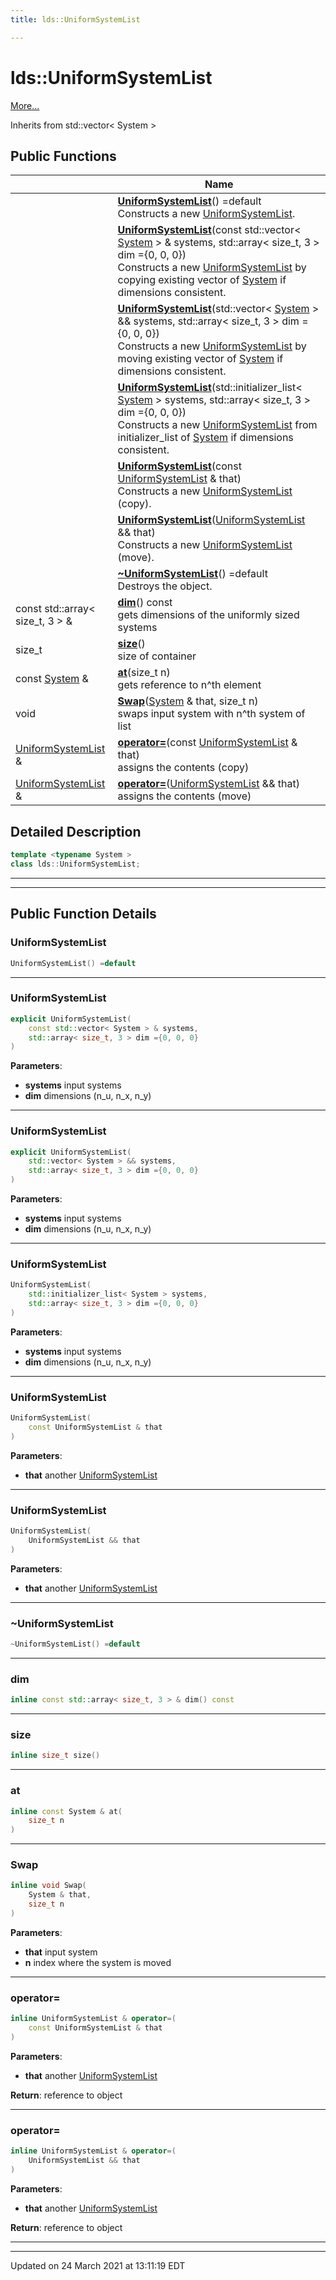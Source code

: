 ```yaml
---
title: lds::UniformSystemList

---
```


# lds::UniformSystemList



 [More...](#detailed-description)

Inherits from std::vector< System >

## Public Functions

|                | Name           |
| -------------- | -------------- |
| | **[UniformSystemList](/lds-ctrl-est/docs/api/classes/classlds_1_1_uniform_system_list/#function-uniformsystemlist)**() =default<br>Constructs a new [UniformSystemList](/lds-ctrl-est/docs/api/classes/classlds_1_1_uniform_system_list/).  |
| | **[UniformSystemList](/lds-ctrl-est/docs/api/classes/classlds_1_1_uniform_system_list/#function-uniformsystemlist)**(const std::vector< [System](/lds-ctrl-est/docs/api/classes/classlds_1_1_system/) > & systems, std::array< size_t, 3 > dim ={0, 0, 0})<br>Constructs a new [UniformSystemList](/lds-ctrl-est/docs/api/classes/classlds_1_1_uniform_system_list/) by copying existing vector of [System](/lds-ctrl-est/docs/api/classes/classlds_1_1_system/) if dimensions consistent.  |
| | **[UniformSystemList](/lds-ctrl-est/docs/api/classes/classlds_1_1_uniform_system_list/#function-uniformsystemlist)**(std::vector< [System](/lds-ctrl-est/docs/api/classes/classlds_1_1_system/) > && systems, std::array< size_t, 3 > dim ={0, 0, 0})<br>Constructs a new [UniformSystemList](/lds-ctrl-est/docs/api/classes/classlds_1_1_uniform_system_list/) by moving existing vector of [System](/lds-ctrl-est/docs/api/classes/classlds_1_1_system/) if dimensions consistent.  |
| | **[UniformSystemList](/lds-ctrl-est/docs/api/classes/classlds_1_1_uniform_system_list/#function-uniformsystemlist)**(std::initializer_list< [System](/lds-ctrl-est/docs/api/classes/classlds_1_1_system/) > systems, std::array< size_t, 3 > dim ={0, 0, 0})<br>Constructs a new [UniformSystemList](/lds-ctrl-est/docs/api/classes/classlds_1_1_uniform_system_list/) from initializer_list of [System](/lds-ctrl-est/docs/api/classes/classlds_1_1_system/) if dimensions consistent.  |
| | **[UniformSystemList](/lds-ctrl-est/docs/api/classes/classlds_1_1_uniform_system_list/#function-uniformsystemlist)**(const [UniformSystemList](/lds-ctrl-est/docs/api/classes/classlds_1_1_uniform_system_list/) & that)<br>Constructs a new [UniformSystemList](/lds-ctrl-est/docs/api/classes/classlds_1_1_uniform_system_list/) (copy).  |
| | **[UniformSystemList](/lds-ctrl-est/docs/api/classes/classlds_1_1_uniform_system_list/#function-uniformsystemlist)**([UniformSystemList](/lds-ctrl-est/docs/api/classes/classlds_1_1_uniform_system_list/) && that)<br>Constructs a new [UniformSystemList](/lds-ctrl-est/docs/api/classes/classlds_1_1_uniform_system_list/) (move).  |
| | **[~UniformSystemList](/lds-ctrl-est/docs/api/classes/classlds_1_1_uniform_system_list/#function-~uniformsystemlist)**() =default<br>Destroys the object.  |
| const std::array< size_t, 3 > & | **[dim](/lds-ctrl-est/docs/api/classes/classlds_1_1_uniform_system_list/#function-dim)**() const<br>gets dimensions of the uniformly sized systems  |
| size_t | **[size](/lds-ctrl-est/docs/api/classes/classlds_1_1_uniform_system_list/#function-size)**()<br>size of container  |
| const [System](/lds-ctrl-est/docs/api/classes/classlds_1_1_system/) & | **[at](/lds-ctrl-est/docs/api/classes/classlds_1_1_uniform_system_list/#function-at)**(size_t n)<br>gets reference to n^th element  |
| void | **[Swap](/lds-ctrl-est/docs/api/classes/classlds_1_1_uniform_system_list/#function-swap)**([System](/lds-ctrl-est/docs/api/classes/classlds_1_1_system/) & that, size_t n)<br>swaps input system with n^th system of list  |
| [UniformSystemList](/lds-ctrl-est/docs/api/classes/classlds_1_1_uniform_system_list/) & | **[operator=](/lds-ctrl-est/docs/api/classes/classlds_1_1_uniform_system_list/#function-operator=)**(const [UniformSystemList](/lds-ctrl-est/docs/api/classes/classlds_1_1_uniform_system_list/) & that)<br>assigns the contents (copy)  |
| [UniformSystemList](/lds-ctrl-est/docs/api/classes/classlds_1_1_uniform_system_list/) & | **[operator=](/lds-ctrl-est/docs/api/classes/classlds_1_1_uniform_system_list/#function-operator=)**([UniformSystemList](/lds-ctrl-est/docs/api/classes/classlds_1_1_uniform_system_list/) && that)<br>assigns the contents (move)  |

## Detailed Description

```cpp
template <typename System >
class lds::UniformSystemList;
```


---
---
## Public Function Details

### **UniformSystemList**

```cpp
UniformSystemList() =default
```



---
### **UniformSystemList**

```cpp
explicit UniformSystemList(
    const std::vector< System > & systems,
    std::array< size_t, 3 > dim ={0, 0, 0}
)
```



**Parameters**:

  * **systems** input systems 
  * **dim** dimensions (n_u, n_x, n_y) 


---
### **UniformSystemList**

```cpp
explicit UniformSystemList(
    std::vector< System > && systems,
    std::array< size_t, 3 > dim ={0, 0, 0}
)
```



**Parameters**:

  * **systems** input systems 
  * **dim** dimensions (n_u, n_x, n_y) 


---
### **UniformSystemList**

```cpp
UniformSystemList(
    std::initializer_list< System > systems,
    std::array< size_t, 3 > dim ={0, 0, 0}
)
```



**Parameters**:

  * **systems** input systems 
  * **dim** dimensions (n_u, n_x, n_y) 


---
### **UniformSystemList**

```cpp
UniformSystemList(
    const UniformSystemList & that
)
```



**Parameters**:

  * **that** another [UniformSystemList](/lds-ctrl-est/docs/api/classes/classlds_1_1_uniform_system_list/)


---
### **UniformSystemList**

```cpp
UniformSystemList(
    UniformSystemList && that
)
```



**Parameters**:

  * **that** another [UniformSystemList](/lds-ctrl-est/docs/api/classes/classlds_1_1_uniform_system_list/)


---
### **~UniformSystemList**

```cpp
~UniformSystemList() =default
```



---
### **dim**

```cpp
inline const std::array< size_t, 3 > & dim() const
```



---
### **size**

```cpp
inline size_t size()
```



---
### **at**

```cpp
inline const System & at(
    size_t n
)
```



---
### **Swap**

```cpp
inline void Swap(
    System & that,
    size_t n
)
```



**Parameters**:

  * **that** input system 
  * **n** index where the system is moved 


---
### **operator=**

```cpp
inline UniformSystemList & operator=(
    const UniformSystemList & that
)
```



**Parameters**:

  * **that** another [UniformSystemList](/lds-ctrl-est/docs/api/classes/classlds_1_1_uniform_system_list/)


**Return**: reference to object 

---
### **operator=**

```cpp
inline UniformSystemList & operator=(
    UniformSystemList && that
)
```



**Parameters**:

  * **that** another [UniformSystemList](/lds-ctrl-est/docs/api/classes/classlds_1_1_uniform_system_list/)


**Return**: reference to object 

---


-------------------------------

Updated on 24 March 2021 at 13:11:19 EDT
